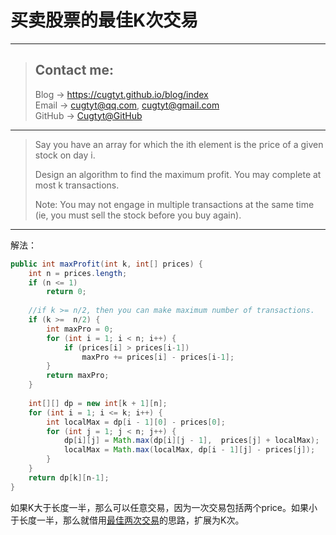 # 买卖股票的最佳K次交易

---
> ## Contact me:
> Blog -> <https://cugtyt.github.io/blog/index>  
> Email -> <cugtyt@qq.com>, <cugtyt@gmail.com>  
> GitHub -> [Cugtyt@GitHub](https://github.com/Cugtyt)

---

> Say you have an array for which the ith element is the price of a given stock on day i.
>
> Design an algorithm to find the maximum profit. You may complete at most k transactions.
> 
> Note:
> You may not engage in multiple transactions at the same time (ie, you must sell the stock before you buy again).

---

解法：

``` java
public int maxProfit(int k, int[] prices) {
    int n = prices.length;
    if (n <= 1)
        return 0;
	
    //if k >= n/2, then you can make maximum number of transactions.
    if (k >=  n/2) {
        int maxPro = 0;
        for (int i = 1; i < n; i++) {
            if (prices[i] > prices[i-1])
                maxPro += prices[i] - prices[i-1];
        }
        return maxPro;
    }
	
    int[][] dp = new int[k + 1][n];
    for (int i = 1; i <= k; i++) {
    	int localMax = dp[i - 1][0] - prices[0];
    	for (int j = 1; j < n; j++) {
            dp[i][j] = Math.max(dp[i][j - 1],  prices[j] + localMax);
            localMax = Math.max(localMax, dp[i - 1][j] - prices[j]);
    	}
    }
    return dp[k][n-1];
}
```

如果K大于长度一半，那么可以任意交易，因为一次交易包括两个price。如果小于长度一半，那么就借用[最佳两次交易](https://cugtyt.github.io/blog/algo/201802281555)的思路，扩展为K次。